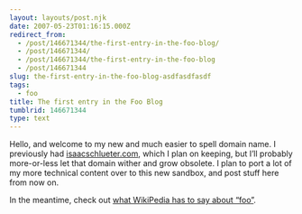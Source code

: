 ```yaml
---
layout: layouts/post.njk
date: 2007-05-23T01:16:15.000Z
redirect_from:
  - /post/146671344/the-first-entry-in-the-foo-blog/
  - /post/146671344/
  - /post/146671344/the-first-entry-in-the-foo-blog
  - /post/146671344
slug: the-first-entry-in-the-foo-blog-asdfasdfasdf
tags:
  - foo
title: The first entry in the Foo Blog
tumblrid: 146671344
type: text
---
```

<p>Hello, and welcome to my new and much easier to spell domain name.  I previously had <a href="http://isaacschlueter.com">isaacschlueter.com</a>, which I plan on keeping, but I&rsquo;ll probably more-or-less let that domain wither and grow obsolete.  I plan to port a lot of my more technical content over to this new sandbox, and post stuff here from now on.</p>

<p>In the meantime, check out <a href="http://en.wikipedia.org/wiki/Foo">what WikiPedia has to say about &ldquo;foo&rdquo;</a>.</p>
